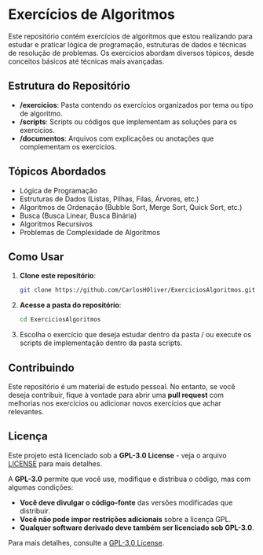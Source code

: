 # Exercícios de Algoritmos

Este repositório contém exercícios de algoritmos que estou realizando para estudar e praticar lógica de programação, estruturas de dados e técnicas de resolução de problemas. Os exercícios abordam diversos tópicos, desde conceitos básicos até técnicas mais avançadas.

## Estrutura do Repositório

- **/exercicios**: Pasta contendo os exercícios organizados por tema ou tipo de algoritmo.
- **/scripts**: Scripts ou códigos que implementam as soluções para os exercícios.
- **/documentos**: Arquivos com explicações ou anotações que complementam os exercícios.

## Tópicos Abordados

- Lógica de Programação
- Estruturas de Dados (Listas, Pilhas, Filas, Árvores, etc.)
- Algoritmos de Ordenação (Bubble Sort, Merge Sort, Quick Sort, etc.)
- Busca (Busca Linear, Busca Binária)
- Algoritmos Recursivos
- Problemas de Complexidade de Algoritmos
## Como Usar

1. **Clone este repositório**:

   ```bash
   git clone https://github.com/CarlosHOliver/ExerciciosAlgoritmos.git
2. **Acesse a pasta do repositório**:
   ```bash
   cd ExerciciosAlgoritmos

3. Escolha o exercício que deseja estudar dentro da pasta / ou execute os scripts de implementação dentro da pasta scripts.

## Contribuindo

Este repositório é um material de estudo pessoal. No entanto, se você deseja contribuir, fique à vontade para abrir uma **pull request** com melhorias nos exercícios ou adicionar novos exercícios que achar relevantes.

## Licença

Este projeto está licenciado sob a **GPL-3.0 License** - veja o arquivo [LICENSE](LICENSE) para mais detalhes.

A **GPL-3.0** permite que você use, modifique e distribua o código, mas com algumas condições:

- **Você deve divulgar o código-fonte** das versões modificadas que distribuir.
- **Você não pode impor restrições adicionais** sobre a licença GPL.
- **Qualquer software derivado deve também ser licenciado sob GPL-3.0**.

Para mais detalhes, consulte a [GPL-3.0 License](https://www.gnu.org/licenses/gpl-3.0.html).

